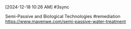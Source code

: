 [2024-12-18 10:26 AM] #3sync

Semi-Passive and Biological Technologies #remediation
https://www.mavenwe.com/semi-passive-water-treatment

